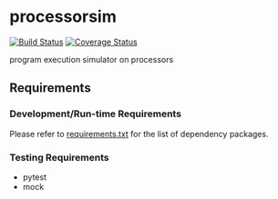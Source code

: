 # processorsim
[![Build Status](https://travis-ci.org/MSK61/processorsim.svg?branch=master)](https://travis-ci.org/MSK61/processorsim)
[![Coverage Status](https://coveralls.io/repos/github/MSK61/processorsim/badge.svg?branch=master)](https://coveralls.io/github/MSK61/processorsim?branch=master)

program execution simulator on processors

Requirements
------------

### Development/Run-time Requirements
Please refer to [requirements.txt](requirements.txt) for the list of dependency packages.

### Testing Requirements

- pytest
- mock
